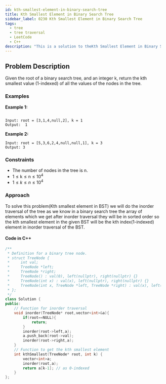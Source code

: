 ```yaml
---
id: kth-smallest-element-in-binary-search-tree
title: Kth Smallest Element in Binary Search Tree
sidebar_label: 0230 Kth Smallest Element in Binary Search Tree
tags:
  - tree
  - tree traversal
  - LeetCode
  - C++
description: "This is a solution to theKth Smallest Element in Binary Search Tree problem on LeetCode."
---
```


## Problem Description

Given the root of a binary search tree, and an integer k, return the kth smallest value (1-indexed) of all the values of the nodes in the tree.

### Examples

**Example 1:**

```

Input: root = [3,1,4,null,2], k = 1
Output:  1
```

**Example 2:**

```
Input: root = [5,3,6,2,4,null,null,1], k = 3
Output: 3
```

### Constraints

- The number of nodes in the tree is n.
- $1 \leq \text{k} \leq \text{n} \leq 10^4$
- $1 \leq k \leq n \leq 10^4$

### Approach 

To solve this problem(Kth smallest element in BST) we will do the inorder traversal of the tree as we know in a binary search tree the array of elements which we get after inorder traversal they will be in sorted order so the kth smallest element in the given BST  will be  the kth index(1-indexed) element  in inorder traversal of the BST.

#### Code in C++

```cpp
/**
 * Definition for a binary tree node.
 * struct TreeNode {
 *     int val;
 *     TreeNode *left;
 *     TreeNode *right;
 *     TreeNode() : val(0), left(nullptr), right(nullptr) {}
 *     TreeNode(int x) : val(x), left(nullptr), right(nullptr) {}
 *     TreeNode(int x, TreeNode *left, TreeNode *right) : val(x), left(left), right(right) {}
 * };
 */
class Solution {
public:
    // Function for inorder traversal
    void inorder(TreeNode* root,vector<int>&a){
        if(root==NULL){
            return;
        }
        inorder(root->left,a);
        a.push_back(root->val);
        inorder(root->right,a);
    }
    // Function to get the kth smallest element
    int kthSmallest(TreeNode* root, int k) {
        vector<int>a;
        inorder(root,a);
        return a[k-1]; // as 0-indexed 
    }
};
```


